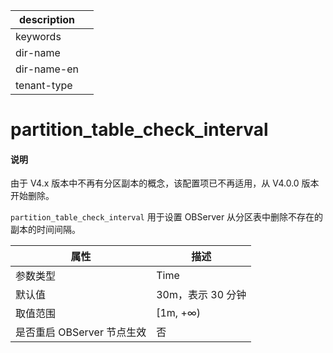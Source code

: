 |description||
|---|---|
|keywords||
|dir-name||
|dir-name-en||
|tenant-type||

# partition_table_check_interval

<main id="notice" type='explain'>
<h4>说明</h4>
<p>由于 V4.x 版本中不再有分区副本的概念，该配置项已不再适用，从 V4.0.0 版本开始删除。</p>
</main>

`partition_table_check_interval` 用于设置 OBServer 从分区表中删除不存在的副本的时间间隔。

|      **属性**      |    **描述**    |
|------------------|--------------|
| 参数类型             | Time         |
| 默认值              | 30m，表示 30 分钟 |
| 取值范围             | \[1m, +∞)    |
| 是否重启 OBServer 节点生效 | 否            |
